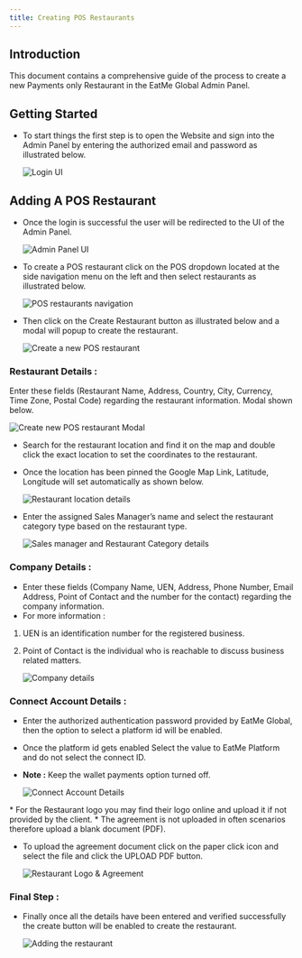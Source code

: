 ```yaml
---
title: Creating POS Restaurants
---
```

## Introduction

This document contains a comprehensive guide of the process to create a new Payments only Restaurant in the EatMe Global Admin Panel.

## Getting Started

* To start things the first step is to open the Website and sign into the Admin Panel by entering the authorized email and password as illustrated below.

  ![Login UI](/img/login-custom-.png "Login UI")

## Adding A POS Restaurant

* Once the login is successful the user will be redirected to the UI of the Admin Panel.

  ![Admin Panel UI](/img/home-custom-.png "Admin Panel UI")
* To create a POS restaurant click on the POS dropdown located at the side navigation menu on the left and then select restaurants as illustrated below.

  ![POS restaurants navigation](/img/pos-restaurants-custom-.png "POS restaurants navigation")
* Then click on the Create Restaurant button as illustrated below and a modal will popup to create the restaurant.

  ![Create a new POS restaurant](/img/pos-restaurants-custom-.png "Create a new POS restaurant")

### Restaurant Details :

Enter these fields (Restaurant Name, Address, Country, City, Currency, Time Zone, Postal Code) regarding the restaurant information. Modal shown below.

![Create new POS restaurant Modal](/img/restaurant-details-custom-pos.png "Create new POS restaurant Modal")

* Search for the restaurant location and find it on the map and double click the exact location to set the coordinates to the restaurant.
* Once the location has been pinned the Google Map Link, Latitude, Longitude will set automatically as shown below.

  ![Restaurant location details](/img/location-details-custom-pos.png "Restaurant location details")
* Enter the assigned Sales Manager’s name and select the restaurant category type based on the restaurant type.

  ![Sales manager and Restaurant Category details](/img/sales-manager-restaurant-category-custom-.png "Sales manager and Restaurant Category details")

### Company Details :

* Enter these fields (Company Name, UEN, Address, Phone Number, Email Address, Point of Contact and the number for the contact) regarding the company information. 
* For more information :

1. UEN is an identification number for the registered business.
2. Point of Contact is the individual who is reachable to discuss business related matters.

   ![Company details](/img/company-details-custom-.png "Company details")

### Connect Account Details  :

* Enter the authorized authentication password provided by EatMe Global, then the option to select a platform id will be enabled.
* Once the platform id gets enabled Select the value to EatMe Platform and do not select the connect ID.
* **Note :** Keep the wallet payments option turned off.

  ![Connect Account Details](/img/connect-account-details-custom-.png "Connect Account Details")

\* For the Restaurant logo you may find their logo online and upload it if not provided by the client.
\* The agreement is not uploaded in often scenarios therefore upload a blank document (PDF).

* To upload the agreement document click on the paper click icon and select the file and click the UPLOAD PDF button. 

  ![Restaurant Logo & Agreement](/img/restaurant-logo-agreement-custom-.png "Restaurant Logo & Agreement")

### Final Step :

* Finally once all the details have been entered and verified successfully the create button will be enabled to create the restaurant.

  ![Adding the restaurant](/img/create-pos-restaurant-custom-.png "Adding the restaurant")
